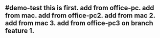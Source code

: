 #demo-test
this is first.
add from office-pc.
add from mac.
add from office-pc2.
add from mac 2.
add from mac 3.
add from office-pc3 on branch feature 1.
----------------------------

